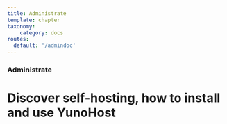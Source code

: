```yaml
---
title: Administrate
template: chapter
taxonomy:
    category: docs
routes:
  default: '/admindoc'
---
```


### Administrate

# Discover self-hosting, how to install and use YunoHost
